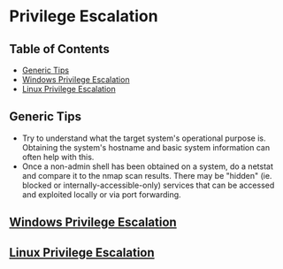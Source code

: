 # Privilege Escalation

## Table of Contents
* [Generic Tips](#generic-tips)
* [Windows Privilege Escalation](#windows-privilege-escalation)
* [Linux Privilege Escalation](#linux-privilege-escalation)


## Generic Tips
* Try to understand what the target system's operational purpose is. Obtaining the system's hostname and basic system information can often help with this.
* Once a non-admin shell has been obtained on a system, do a netstat and compare it to the nmap scan results. There may be "hidden" (ie. blocked or internally-accessible-only) services that can be accessed and exploited locally or via port forwarding.


## [Windows Privilege Escalation](Windows/README.md)


## [Linux Privilege Escalation](Linux/README.md)

